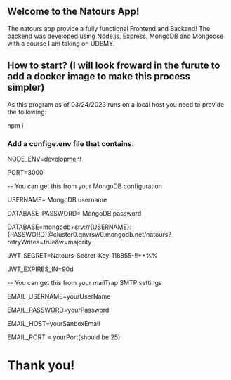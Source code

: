 ## Welcome to the Natours App!

The natours app provide a fully functional Frontend and Backend! The backend was developed using Node.js, Express, MongoDB and Mongoose with a course I am taking on UDEMY.

## How to start? (I will look froward in the furute to add a docker image to make this process simpler)

As this program as of 03/24/2023 runs on a local host you need to provide the following:

npm i

### Add a confige.env file that contains:

NODE_ENV=development

PORT=3000

-- You can get this from your MongoDB configuration

USERNAME= MongoDB username

DATABASE_PASSWORD= MongoDB password

DATABASE=mongodb+srv://{USERNAME}:{PASSWORD}@cluster0.qnvrsw0.mongodb.net/natours?retryWrites=true&w=majority

JWT_SECRET=Natours-Secret-Key-118855-!!\*\*%%

JWT_EXPIRES_IN=90d

-- You can get this from your mailTrap SMTP settings

EMAIL_USERNAME=yourUserName

EMAIL_PASSWORD=yourPassword

EMAIL_HOST=yourSanboxEmail

EMAIL_PORT = yourPort(should be 25)

# Thank you!
